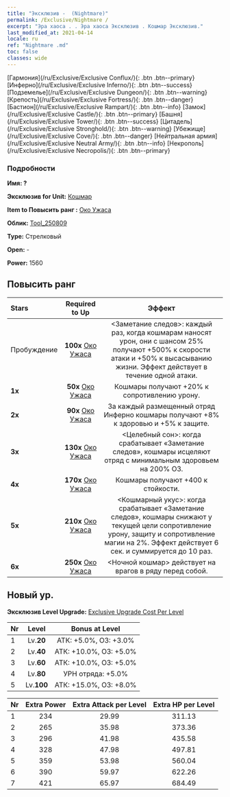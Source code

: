 ```yaml
---
title: "Эксклюзив -  (Nightmare)"
permalink: /Exclusive/Nightmare /
excerpt: "Эра хаоса . . Эра хаоса Эксклюзив . Кошмар Эксклюзив."
last_modified_at: 2021-04-14
locale: ru
ref: "Nightmare .md"
toc: false
classes: wide
---
```

 [Гармония](/ru/Exclusive/Exclusive Conflux/){: .btn .btn--primary} [Инферно](/ru/Exclusive/Exclusive Inferno/){: .btn .btn--success} [Подземелье](/ru/Exclusive/Exclusive Dungeon/){: .btn .btn--warning} [Крепость](/ru/Exclusive/Exclusive Fortress/){: .btn .btn--danger} [Бастион](/ru/Exclusive/Exclusive Rampart/){: .btn .btn--info} [Замок](/ru/Exclusive/Exclusive Castle/){: .btn .btn--primary} [Башня](/ru/Exclusive/Exclusive Tower/){: .btn .btn--success} [Цитадель](/ru/Exclusive/Exclusive Stronghold/){: .btn .btn--warning} [Убежище](/ru/Exclusive/Exclusive Cove/){: .btn .btn--danger} [Нейтральная армия](/ru/Exclusive/Exclusive Neutral Army/){: .btn .btn--info} [Некрополь](/ru/Exclusive/Exclusive Necropolis/){: .btn .btn--primary} 

### Подробности
 **Имя: ?** 

 **Эксклюзив for Unit:** [Кошмар](/ru/units/Nightmare/) 

 **Item to Повысить ранг :** [Око Ужаса](/ru/Items/con_985/)

 **Облик:** [Tool_250809](/ru/Items/con_653/)

 **Type:** Стрелковый

 **Open:** -

 **Power:** 1560

## Повысить ранг 

  |     Stars    |  Required to Up | Эффект |
  |:-------------|:---------------:|:---------------:|
  |  Пробуждение  | **100x** [Око Ужаса](/ru/Items/con_985/) | <Заметание следов>: каждый раз, когда кошмарам наносят урон, они с шансом 25% получают +500% к скорости атаки и +50% к высасыванию жизни. Эффект действует в течение одной атаки. |
  | **1x** <i class="fas fa-star"/> | **50x** [Око Ужаса](/ru/Items/con_985/) | Кошмары получают +20% к сопротивлению урону. |
  | **2x** <i class="fas fa-star"/> | **90x** [Око Ужаса](/ru/Items/con_985/) | За каждый размещенный отряд Инферно кошмары получают +8% к здоровью и +5% к защите. |
  | **3x** <i class="fas fa-star"/> | **130x** [Око Ужаса](/ru/Items/con_985/) | <Целебный сон>: когда срабатывает «Заметание следов», кошмары исцеляют отряд с минимальным здоровьем на 200% ОЗ. |
  | **4x** <i class="fas fa-star"/> | **170x** [Око Ужаса](/ru/Items/con_985/) | Кошмары получают +400 к стойкости. |
  | **5x** <i class="fas fa-star"/> | **210x** [Око Ужаса](/ru/Items/con_985/) | <Кошмарный укус>: когда срабатывает «Заметание следов», кошмары снижают у текущей цели сопротивление урону, защиту и сопротивление магии на 2%. Эффект действует 6 сек. и суммируется до 10 раз. |
  | **6x** <i class="fas fa-star"/> | **250x** [Око Ужаса](/ru/Items/con_985/) | <Ночной кошмар> действует на врагов в ряду перед собой. |


## Новый ур.
 **Эксклюзив Level Upgrade:** [Exclusive Upgrade Cost Per Level](/Exclusive/ExclusiveUpgradeCostPerLevel/)

  |  Nr  |   Level  | Bonus at Level |
  |:-----|:--------:|:--------------:|
  | 1 | Lv.**20** | АТК: +5.0%, ОЗ: +3.0% |
  | 2 | Lv.**40** | АТК: +10.0%, ОЗ: +5.0% |
  | 3 | Lv.**60** | АТК: +10.0%, ОЗ: +5.0% |
  | 4 | Lv.**80** | УРН отряда: +5.0% |
  | 5 | Lv.**100** | АТК: +15.0%, ОЗ: +8.0% |


  |  Nr  |  Extra Power | Extra Attack per Level | Extra HP per Level |
  |:-----|:--------:|:--------:|:--------:|
  | 1 | 234 | 29.99 | 311.13 |
  | 2 | 265 | 35.98 | 373.36 |
  | 3 | 296 | 41.98 | 435.58 |
  | 4 | 328 | 47.98 | 497.81 |
  | 5 | 359 | 53.98 | 560.04 |
  | 6 | 390 | 59.97 | 622.26 |
  | 7 | 421 | 65.97 | 684.49 |


